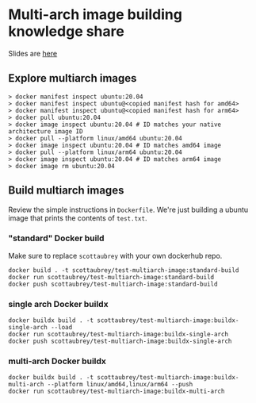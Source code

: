 # Multi-arch image building knowledge share

Slides are [here](slides.pdf)

## Explore multiarch images

```shell
> docker manifest inspect ubuntu:20.04
> docker manifest inspect ubuntu@<copied manifest hash for amd64>
> docker manifest inspect ubuntu@<copied manifest hash for arm64>
> docker pull ubuntu:20.04
> docker image inspect ubuntu:20.04 # ID matches your native architecture image ID
> docker pull --platform linux/amd64 ubuntu:20.04
> docker image inspect ubuntu:20.04 # ID matches amd64 image
> docker pull --platform linux/arm64 ubuntu:20.04
> docker image inspect ubuntu:20.04 # ID matches arm64 image
> docker image rm ubuntu:20.04
```

## Build multiarch images

Review the simple instructions in `Dockerfile`. We're just building a ubuntu image that prints the contents of `test.txt`.

### "standard" Docker build

Make sure to replace `scottaubrey` with your own dockerhub repo.

```shell
docker build . -t scottaubrey/test-multiarch-image:standard-build
docker run scottaubrey/test-multiarch-image:standard-build
docker push scottaubrey/test-multiarch-image:standard-build
```

### single arch Docker buildx

```shell
docker buildx build . -t scottaubrey/test-multiarch-image:buildx-single-arch --load
docker run scottaubrey/test-multiarch-image:buildx-single-arch
docker push scottaubrey/test-multiarch-image:buildx-single-arch
```

### multi-arch Docker buildx

```shell
docker buildx build . -t scottaubrey/test-multiarch-image:buildx-multi-arch --platform linux/amd64,linux/arm64 --push
docker run scottaubrey/test-multiarch-image:buildx-multi-arch
```
